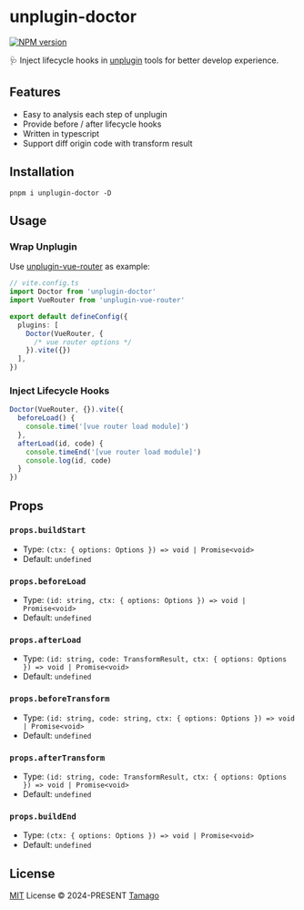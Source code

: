 # unplugin-doctor

[![NPM version](https://img.shields.io/npm/v/unplugin-doctor)](https://www.npmjs.com/package/unplugin-doctor)

🩺 Inject lifecycle hooks in [unplugin](https://github.com/unjs/unplugin) tools for better develop experience.

## Features

- Easy to analysis each step of unplugin
- Provide before / after lifecycle hooks
- Written in typescript
- Support diff origin code with transform result

## Installation

```
pnpm i unplugin-doctor -D
```

## Usage

### Wrap Unplugin

Use [unplugin-vue-router](https://github.com/posva/unplugin-vue-router) as example:

```ts
// vite.config.ts
import Doctor from 'unplugin-doctor'
import VueRouter from 'unplugin-vue-router'

export default defineConfig({
  plugins: [
    Doctor(VueRouter, {
      /* vue router options */
    }).vite({})
  ],
})
```

### Inject Lifecycle Hooks

```ts
Doctor(VueRouter, {}).vite({
  beforeLoad() {
    console.time('[vue router load module]')
  },
  afterLoad(id, code) {
    console.timeEnd('[vue router load module]')
    console.log(id, code)
  }
})
```

## Props

### `props.buildStart`

- Type: `(ctx: { options: Options }) => void | Promise<void>`
- Default: `undefined`

### `props.beforeLoad`

- Type: `(id: string, ctx: { options: Options }) => void | Promise<void>`
- Default: `undefined`

### `props.afterLoad`

- Type: `(id: string, code: TransformResult, ctx: { options: Options }) => void | Promise<void>`
- Default: `undefined`

### `props.beforeTransform`

- Type: `(id: string, code: string, ctx: { options: Options }) => void | Promise<void>`
- Default: `undefined`

### `props.afterTransform`

- Type: `(id: string, code: TransformResult, ctx: { options: Options }) => void | Promise<void>`
- Default: `undefined`

### `props.buildEnd`

- Type: `(ctx: { options: Options }) => void | Promise<void>`
- Default: `undefined`

## License

[MIT](./LICENSE) License © 2024-PRESENT [Tamago](https://github.com/tmg0)
